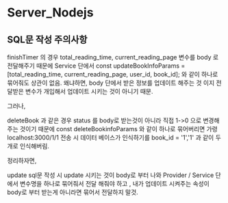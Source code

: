 # Server_Nodejs

## SQL문 작성  주의사항

finishTimer 의 경우  total_reading_time, current_reading_page 변수를 body 로 전달해주기 때문에 Service 단에서 
const updateBookInfoParams = [total_reading_time, current_reading_page,  user_id, book_id]; 와 같이 하나로 묶어줘도 상관이 없음.
왜냐하면, body 단에서 받은 정보를 업데이트 해주는 것 이지 전달받은 변수가 개입해서 업데이트 시키는 것이 아니기 때문.


그러나,

deleteBook 과 같은 경우 status 를 body로 받는것이 아니라 직접 1->0 으로 변경해주는 것이기 때문에 const deleteBookinfoParams 와 같이 하나로 묶어버리면 가령 
localhost:3000/1/1 전송 시 데이터 베이스가 인식하기를 book_id = '1','1' 과 같이 두개로 인식해버림. 

정리하자면,

update sql문 작성 시 update 시키는 것이 body로 부터 나와 Provider / Service 단에서 변수명을 하나로 묶어줘서 전달 해줘야 하고 ,
내가 업데이트 시켜주는 속성이 body로 부터 받는게 아니라면 묶어서 전달하지 말것.
 
